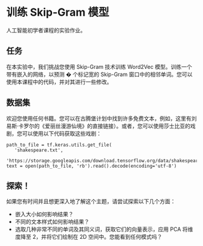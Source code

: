# 训练 Skip-Gram 模型



人工智能初学者课程的实验作业。

##  任务



在本实验中，我们挑战您使用 Skip-Gram 技术训练 Word2Vec 模型。训练一个带有嵌入的网络，以预测 � 个标记宽的 Skip-Gram 窗口中的相邻单词。您可以使用本课程中的代码，并对其进行一些修改。

##  数据集



欢迎您使用任何书籍。您可以在古腾堡计划中找到许多免费文本，例如，这里有刘易斯·卡罗尔的《爱丽丝漫游仙境》的直接链接）。或者，您可以使用莎士比亚的戏剧，您可以使用以下代码获取这些戏剧：

```
path_to_file = tf.keras.utils.get_file(
   'shakespeare.txt', 
   'https://storage.googleapis.com/download.tensorflow.org/data/shakespeare.txt')
text = open(path_to_file, 'rb').read().decode(encoding='utf-8')
```



##  探索！



如果您有时间并且想更深入地了解这个主题，请尝试探索以下几个方面：

- 嵌入大小如何影响结果？
- 不同的文本样式如何影响结果？
- 选取几种非常不同的单词及其同义词，获取它们的向量表示，应用 PCA 将维度降至 2，并将它们绘制在 2D 空间中。您能看到任何模式吗？